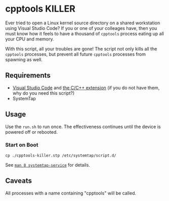 # cpptools KILLER

Ever tried to open a Linux kernel source directory on a shared workstation using Visual Studio Code? If you or one of your colleages have, then you must know how it feels to have a thousand of `cpptools` process eating up all your CPU and memory.

With this script, all your troubles are gone! The script not only kills all the `cpptools` processes, but prevent all future `cpptools` processes from spawning as well.

## Requirements

- [Visual Studio Code](https://code.visualstudio.com/) and [the C/C++ extension](https://github.com/microsoft/vscode-cpptools) (if you do not have them, why do you need this script?)
- SystemTap

## Usage

Use the `run.sh` to run once. The effectiveness continues until the device is powered off or rebooted.

### Start on Boot

```
cp ./cpptools-killer.stp /etc/systemtap/script.d/
```

See [`man 8 systemtap-service`](https://man7.org/linux/man-pages/man8/systemtap-service.8.html) for details.

## Caveats

All processes with a name containing "cpptools" will be called.
